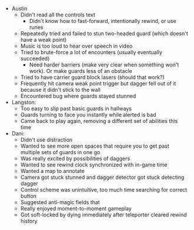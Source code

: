 - Austin
	- Didn't read all the controls text
		- Didn't know how to fast-forward, intentionally rewind, or use runes
	- Repeatedly tried and failed to stun two-headed guard (which doesn't have a weak point)
	- Music is too loud to hear over speech in video
	- Tried to brute-force a lot of encounters (usually eventually succeeded)
		- Need harder barriers (make very clear when something won't work). Or make guards less of an obstacle
	- Tried to have carrier guard block lasers (should that work?)
	- Frequently hit camera weak point trigger but dagger fell out of it because it didn't stick to the wall
	- Encountered bug where guards stayed stunned
- Langston:
	- Too easy to slip past basic guards in hallways
	- Guards turning to face you instantly while alerted is bad
	- Came back to play again, removing a different set of abilities this time
- Dani:
	- Didn't use distraction
	- Wanted to see more open spaces that require you to get past multiple sets of guards in one go
	- Was really excited by possibilities of daggers
	- Wanted to see rewind clock synchronized with in-game time
	- Wanted a map to annotate
	- Camera got stuck stunned and dagger detector got stuck detecting dagger
	- Control scheme was unintuitive, too much time searching for correct button
	- Suggested anti-magic fields that
	- Really enjoyed moment-to-moment gameplay
	- Got soft-locked by dying immediately after teleporter cleared rewind history